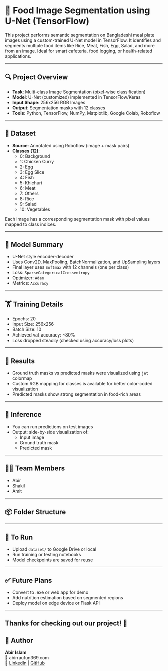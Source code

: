 # 🍱 Food Image Segmentation using U-Net (TensorFlow)

This project performs semantic segmentation on Bangladeshi meal plate images using a custom-trained U-Net model in TensorFlow. It identifies and segments multiple food items like Rice, Meat, Fish, Egg, Salad, and more from an image. Ideal for smart cafeteria, food logging, or health-related applications.

---

## 🔍 Project Overview

- **Task**: Multi-class Image Segmentation (pixel-wise classification)
- **Model**: U-Net (customized) implemented in TensorFlow/Keras
- **Input Shape**: 256x256 RGB Images
- **Output**: Segmentation masks with 12 classes
- **Tools**: Python, TensorFlow, NumPy, Matplotlib, Google Colab, Roboflow

---

## 📁 Dataset

- **Source**: Annotated using Roboflow (image + mask pairs)
- **Classes (12)**:
  - 0: Background
  - 1: Chicken Curry
  - 2: Egg
  - 3: Egg Slice
  - 4: Fish
  - 5: Khichuri
  - 6: Meat
  - 7: Others
  - 8: Rice
  - 9: Salad
  - 10: Vegetables

Each image has a corresponding segmentation mask with pixel values mapped to class indices.

---

## 🧠 Model Summary

- U-Net style encoder-decoder
- Uses Conv2D, MaxPooling, BatchNormalization, and UpSampling layers
- Final layer uses `Softmax` with 12 channels (one per class)
- Loss: `SparseCategoricalCrossentropy`
- Optimizer: `Adam`
- Metrics: `Accuracy`

---

## 🏋️ Training Details

- Epochs: 20
- Input Size: 256x256
- Batch Size: 10
- Achieved val_accuracy: ~80%
- Loss dropped steadily (checked using accuracy/loss plots)

---

## 🎯 Results

- Ground truth masks vs predicted masks were visualized using `jet` colormap
- Custom RGB mapping for classes is available for better color-coded visualization
- Predicted masks show strong segmentation in food-rich areas

---

## 🧪 Inference

- You can run predictions on test images
- Output: side-by-side visualization of:
  - Input image
  - Ground truth mask
  - Predicted mask

---

## 👨‍💻 Team Members

- Abir
- Shakil
- Amit

---

## 📦 Folder Structure


---

## 📌 To Run

- Upload `dataset/` to Google Drive or local
- Run training or testing notebooks
- Model checkpoints are saved for reuse

---

## ✅ Future Plans

- Convert to .exe or web app for demo
- Add nutrition estimation based on segmented regions
- Deploy model on edge device or Flask API

---

Thanks for checking out our project! 🌟
---

## 👤 Author

**Abir Islam**  
📧 abirraufun369.com  
🔗 [LinkedIn](https://www.linkedin.com/in/abirislam369) | [GitHub](https://github.com/AbirRaufun)

